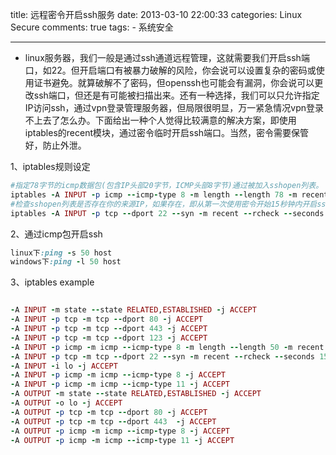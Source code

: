 title: 远程密令开启ssh服务
date: 2013-03-10 22:00:33
categories: Linux Secure
comments: true
tags:
        - 系统安全

---

- linux服务器，我们一般是通过ssh通道远程管理，这就需要我们开启ssh端口，如22。但开启端口有被暴力破解的风险，你会说可以设置复杂的密码或使用证书避免。就算破解不了密码，但openssh也可能会有漏洞，你会说可以更改ssh端口，但还是有可能被扫描出来。还有一种选择，我们可以只允许指定IP访问ssh，通过vpn登录管理服务器，但局限很明显，万一紧急情况vpn登录不上去了怎么办。下面给出一种个人觉得比较满意的解决方案，即使用iptables的recent模块，通过密令临时开启ssh端口。当然，密令需要保管好，防止外泄。


1、iptables规则设定

```ruby
#指定78字节的icmp数据包(包含IP头部20字节，ICMP头部8字节)通过被加入sshopen列表。
iptables -A INPUT -p icmp --icmp-type 8 -m length --length 78 -m recent --set --name sshopen --rsource -j ACCEPT
#检查sshopen列表是否存在你的来源IP，如果存在，即从第一次使用密令开始15秒钟内开启ssh端口22,超过15秒端口自动关闭，不再允许新连接，已连接的不会断开。
iptables -A INPUT -p tcp --dport 22 --syn -m recent --rcheck --seconds 15 --name sshopen --rsource -j ACCEPT

```
2、通过icmp包开启ssh

```ruby
linux下:ping -s 50 host
windows下:ping -l 50 host
```
<!--more-->
3、iptables example

```ruby

-A INPUT -m state --state RELATED,ESTABLISHED -j ACCEPT
-A INPUT -p tcp -m tcp --dport 80 -j ACCEPT
-A INPUT -p tcp -m tcp --dport 443 -j ACCEPT
-A INPUT -p tcp -m tcp --dport 123 -j ACCEPT
-A INPUT -p icmp -m icmp --icmp-type 8 -m length --length 50 -m recent --set --name sshopen --rsource -j ACCEPT
-A INPUT -p tcp -m tcp --dport 22 --syn -m recent --rcheck --seconds 15 --name sshopen --rsource -j ACCEPT
-A INPUT -i lo -j ACCEPT
-A INPUT -p icmp -m icmp --icmp-type 8 -j ACCEPT
-A INPUT -p icmp -m icmp --icmp-type 11 -j ACCEPT
-A OUTPUT -m state --state RELATED,ESTABLISHED -j ACCEPT
-A OUTPUT -o lo -j ACCEPT
-A OUTPUT -p tcp -m tcp --dport 80 -j ACCEPT
-A OUTPUT -p tcp -m tcp --dport 443  -j ACCEPT
-A OUTPUT -p icmp -m icmp --icmp-type 8 -j ACCEPT
-A OUTPUT -p icmp -m icmp --icmp-type 11 -j ACCEPT

```

